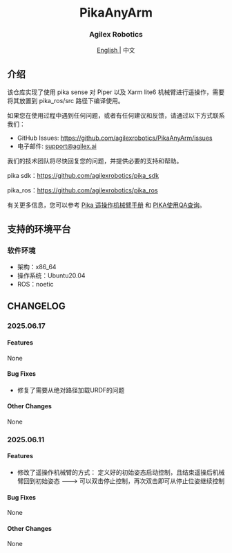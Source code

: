 <div align="center">
  <h1 align="center"> PikaAnyArm </h1>
  <h3 align="center"> Agilex Robotics </h3>
  <p align="center">
    <a href="README.md"> English </a> | <a>中文</a> 
  </p>
</div>

## 介绍

该仓库实现了使用 pika sense 对 Piper 以及 Xarm lite6 机械臂进行遥操作，需要将其放置到 pika_ros/src 路径下编译使用。

如果您在使用过程中遇到任何问题，或者有任何建议和反馈，请通过以下方式联系我们：

- GitHub Issues: https://github.com/agilexrobotics/PikaAnyArm/issues
- 电子邮件: [support@agilex.ai](mailto:support@agilex.ai)

我们的技术团队将尽快回复您的问题，并提供必要的支持和帮助。

pika sdk：https://github.com/agilexrobotics/pika_sdk

pika_ros：https://github.com/agilexrobotics/pika_ros

有关更多信息，您可以参考 [Pika 遥操作机械臂手册](https://agilexsupport.yuque.com/staff-hso6mo/peoot3/axi8hh9h9t2sh2su#380914a8) 和 [PIKA使用QA查询](https://agilexsupport.yuque.com/staff-hso6mo/peoot3/ltl2m8a3crra12kg)。

## 支持的环境平台

### 软件环境

- 架构：x86_64
- 操作系统：Ubuntu20.04
- ROS：noetic

## CHANGELOG

### 2025.06.17
#### Features
None

#### Bug Fixes
- 修复了需要从绝对路径加载URDF的问题

#### Other Changes
None

### 2025.06.11
#### Features
- 修改了遥操作机械臂的方式： 定义好的初始姿态启动控制，且结束遥操后机械臂回到初始姿态 ---> 可以双击停止控制，再次双击即可从停止位姿继续控制

#### Bug Fixes
None

#### Other Changes
None